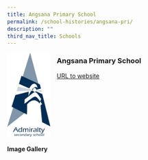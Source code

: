 ```yaml
---
title: Angsana Primary School
permalink: /school-histories/angsana-pri/
description: ""
third_nav_title: Schools
---
```

<img src="/images/adss1.jpg" style="width:20%;margin-right:15px;" align = "left">

### **Angsana Primary School**
[URL to website](http://www.angsanapri.moe.edu.sg/)

<br clear="left">

#### **Image Gallery**